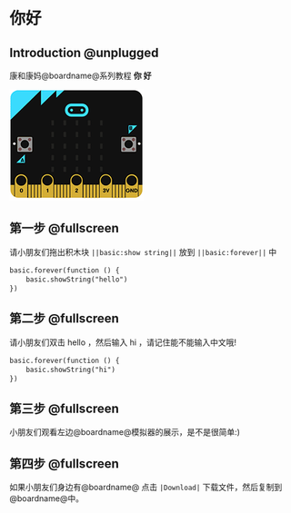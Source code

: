 # 你好

## Introduction @unplugged

康和康妈@boardname@系列教程 **你 好**

![你好](https://github.com/ihuanglei/pxt-ylwl-tutorials/blob/master/assets/hi.gif?raw=true)

## 第一步 @fullscreen

请小朋友们拖出积木块 ``||basic:show string||`` 放到 ``||basic:forever||`` 中

```blocks
basic.forever(function () {
    basic.showString("hello")
})
```

## 第二步 @fullscreen

请小朋友们双击 hello ，然后输入 hi ，请记住能不能输入中文哦!

```blocks
basic.forever(function () {
    basic.showString("hi")
})
```

## 第三步 @fullscreen

小朋友们观看左边@boardname@模拟器的展示，是不是很简单:)

## 第四步 @fullscreen

如果小朋友们身边有@boardname@ 点击 ``|Download|`` 下载文件，然后复制到@boardname@中。
